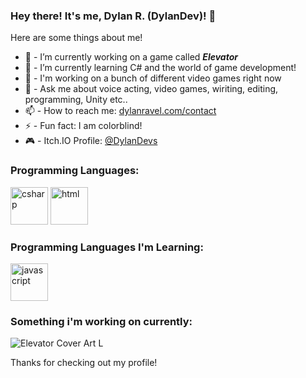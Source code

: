 ### Hey there! It's me, Dylan R. (DylanDev)! 👋



Here are some things about me!

- 🔭 - I’m currently working on a game called ***Elevator***
- 🌱 - I’m currently learning C# and the world of game development!
- 👯 - I'm working on a bunch of different video games right now
- 💬 - Ask me about voice acting, video games, wiriting, editing, programming, Unity etc..
- 📫 - How to reach me: [dylanravel.com/contact](https://www.dylanravel.com/contact)
- ⚡ - Fun fact: I am colorblind!
- 🎮 - Itch.IO Profile: [@DylanDevs](https://dylandevs.itch.io)

### Programming Languages:
<p float="left" margin-left="2px">
<img src="https://cdn-icons-png.flaticon.com/512/6132/6132221.png" width = '60' alt="csharp">
<img src="https://cdn-icons-png.flaticon.com/512/1051/1051277.png" width = '60' alt="html">
</p>

### Programming Languages I'm Learning:
<p float="left" margin-left="2px">
<img src="https://cdn-icons-png.flaticon.com/512/5968/5968292.png" width = '60' alt="javascript">
</p>

### Something i'm working on currently:

![Elevator Cover Art L](https://user-images.githubusercontent.com/48571264/172124826-88e96ad8-8f6b-4131-b1c5-875358fdc866.jpg)

Thanks for checking out my profile!
